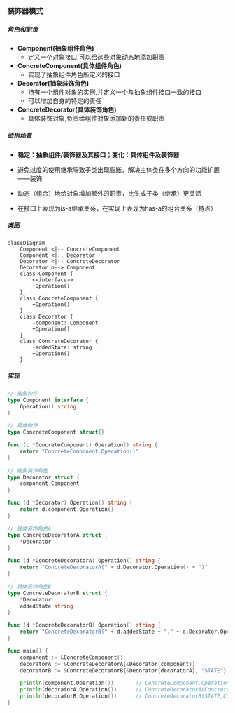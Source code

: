 ### 装饰器模式

##### 角色和职责

- **Component(抽象组件角色)**
  - 定义一个对象接口,可以给这些对象动态地添加职责
- **ConcreteComponent(具体组件角色)**
  - 实现了抽象组件角色所定义的接口
- **Decorator(抽象装饰角色)**
  - 持有一个组件对象的实例,并定义一个与抽象组件接口一致的接口
  - 可以增加自身的特定的责任
- **ConcreteDecorator(具体装饰角色)**
  - 具体装饰对象,负责给组件对象添加新的责任或职责

##### 适用场景

- **稳定：抽象组件/装饰器及其接口；变化：具体组件及装饰器**

- 避免过度的使用继承导致子类出现膨胀，解决主体类在多个方向的功能扩展——装饰

- 动态（组合）地给对象增加额外的职责，比生成子类（继承）更灵活

- 在接口上表现为is-a继承关系，在实现上表现为has-a的组合关系（特点）

##### 类图

```mermaid
classDiagram
    Component <|-- ConcreteComponent
    Component <|.. Decorator
    Decorator <|-- ConcreteDecorator
    Decorator o--> Component
    class Component {
        <<interface>>
        +Operation()
    }
    class ConcreteComponent {
        +Operation()
    }
    class Decorator {
        -component: Component
        +Operation()
    }
    class ConcreteDecorator {
        -addedState: string
        +Operation()
    }
```

##### 实现

```go
// 抽象构件
type Component interface {
    Operation() string
}

// 具体构件
type ConcreteComponent struct{}

func (c *ConcreteComponent) Operation() string {
    return "ConcreteComponent.Operation()"
}

// 抽象装饰角色
type Decorator struct {
    component Component
}

func (d *Decorator) Operation() string {
    return d.component.Operation()
}

// 具体装饰角色A
type ConcreteDecoratorA struct {
    *Decorator
}

func (d *ConcreteDecoratorA) Operation() string {
    return "ConcreteDecoratorA(" + d.Decorator.Operation() + ")"
}

// 具体装饰角色B
type ConcreteDecoratorB struct {
    *Decorator
    addedState string
}

func (d *ConcreteDecoratorB) Operation() string {
    return "ConcreteDecoratorB(" + d.addedState + "," + d.Decorator.Operation() + ")"
}

func main() {
    component := &ConcreteComponent{}
    decoratorA := &ConcreteDecoratorA{&Decorator{component}}
    decoratorB := &ConcreteDecoratorB{&Decorator{decoratorA}, "STATE"}

    println(component.Operation())       // ConcreteComponent.Operation()
    println(decoratorA.Operation())      // ConcreteDecoratorA(ConcreteComponent.Operation())
    println(decoratorB.Operation())      // ConcreteDecoratorB(STATE,ConcreteDecoratorA(ConcreteComponent.Operation()))
}
```
